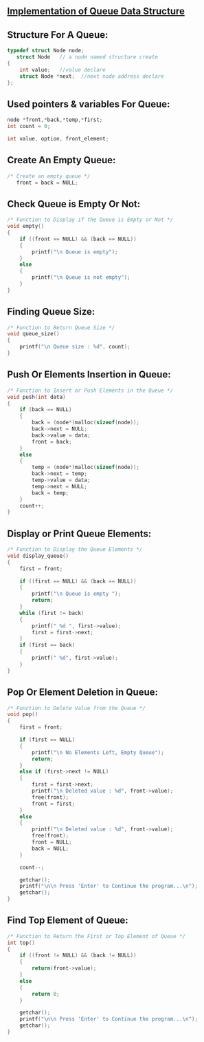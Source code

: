 ## [Implementation of Queue Data Structure](../lab10/1.c)
## Structure For A Queue:
```c
typedef struct Node node;
   struct Node   // a node named structure create
{
    int value;   //value declare
    struct Node *next;  //next node address declare
};
```
## Used pointers & variables For Queue:
```c
node *front,*back,*temp,*first;
int count = 0;

int value, option, front_element;
```
## Create An Empty Queue:
```c
/* Create an empty queue */
   front = back = NULL;
```

## Check Queue is Empty Or Not:
```c
/* Function to Display if the Queue is Empty or Not */
void empty()
{
    if ((front == NULL) && (back == NULL))
    {
        printf("\n Queue is empty");
    }
    else
    {
        printf("\n Queue is not empty");
    }
}
```
## Finding Queue Size:
```c
/* Function to Return Queue Size */
void queue_size()
{
    printf("\n Queue size : %d", count);
}
```

## Push Or Elements Insertion in Queue:
```c
/* Function to Insert or Push Elements in the Queue */
void push(int data)
{
    if (back == NULL)
    {
        back = (node*)malloc(sizeof(node));
        back->next = NULL;
        back->value = data;
        front = back;
    }
    else
    {
        temp = (node*)malloc(sizeof(node));
        back->next = temp;
        temp->value = data;
        temp->next = NULL;
        back = temp;
    }
    count++;
}
```

## Display or Print Queue Elements:
```c
/* Function to Display the Queue Elements */
void display_queue()
{
    first = front;

    if ((first == NULL) && (back == NULL))
    {
        printf("\n Queue is empty ");
        return;
    }
    while (first != back)
    {
        printf(" %d ", first->value);
        first = first->next;
    }
    if (first == back)
    {
        printf(" %d", first->value);
    }
}
```

## Pop Or Element Deletion in Queue:
```c
/* Function to Delete Value from the Queue */
void pop()
{
    first = front;

    if (first == NULL)
    {
        printf("\n No Elements Left, Empty Queue");
        return;
    }
    else if (first->next != NULL)
    {
        first = first->next;
        printf("\n Deleted value : %d", front->value);
        free(front);
        front = first;
    }
    else
    {
        printf("\n Deleted value : %d", front->value);
        free(front);
        front = NULL;
        back = NULL;
    }

    count--;

    getchar();
    printf("\n\n Press 'Enter' to Continue the program...\n");
    getchar();
}
```

## Find Top Element of Queue:
```c
/* Function to Return the First or Top Element of Queue */
int top()
{
    if ((front != NULL) && (back != NULL))
    {
        return(front->value);
    }
    else
    {
        return 0;
    }

    getchar();
    printf("\n\n Press 'Enter' to Continue the program...\n");
    getchar();
}
```
